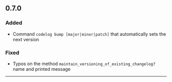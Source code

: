 ## 0.7.0
### Added
- Command `codelog bump [major|minor|patch]` that automatically sets the next version

### Fixed
- Typos on the method `maintain_versioning_of_existing_changelog?` name and printed message

---

